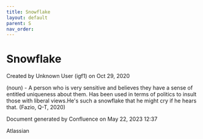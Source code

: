 ```yaml
---
title: Snowflake
layout: default
parent: S
nav_order:
---
```


# Snowflake

Created by  Unknown User (igf1) on Oct 29, 2020

(noun) - A person who is very sensitive and believes they have a sense of entitled uniqueness about them. Has been used in terms of politics to insult those with liberal views.He's such a snowflake that he might cry if he hears that. (Fazio, Q-T, 2020)

Document generated by Confluence on May 22, 2023 12:37

Atlassian
